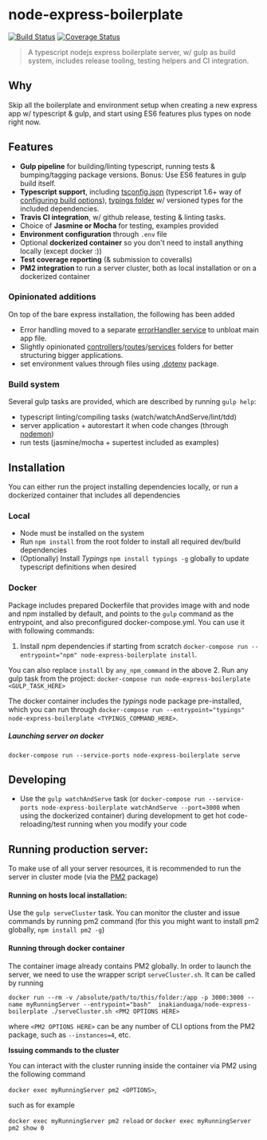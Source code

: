 node-express-boilerplate
=====================

[![Build Status][travis-image]][travis-url] [![Coverage Status][coveralls-image]][coveralls-url]

> A typescript nodejs express boilerplate server, w/ gulp as build system, includes release tooling, testing helpers and CI integration.

## Why

Skip all the boilerplate and environment setup when creating a new express app w/ typescript & gulp, and start using ES6 features plus types on node right now.

## Features

- **Gulp pipeline** for building/linting typescript, running tests & bumping/tagging package versions. Bonus: Use ES6 features in gulp build itself.
- **Typescript support**, including [tsconfig.json](tsconfig.json) (typescript 1.6+ way of [configuring build options](https://github.com/Microsoft/TypeScript/wiki/tsconfig.json)),
[typings folder](./typings) w/ versioned types for the included dependencies.
- **Travis CI integration**, w/ github release, testing & linting tasks.
- Choice of **Jasmine or Mocha** for testing, examples provided
- **Environment configuration** through `.env` file
- Optional **dockerized container** so you don't need to install anything locally (except docker :))
- **Test coverage reporting** (& submission to coveralls)
- **PM2 integration** to run a server cluster, both as local installation or on a dockerized container

### Opinionated additions

On top of the bare express installation, the following has been added

- Error handling moved to a separate [errorHandler service](./src/services/errorHandler.ts) to unbloat main app file.
- Slightly opinionated [controllers](./src/controllers)/[routes](./src/routes)/[services](./src/services) folders
for better structuring bigger applications.
- set environment values through files using [.dotenv](https://www.npmjs.com/package/dotenv) package.

### Build system

Several gulp tasks are provided, which are described by running `gulp help`:

- typescript linting/compiling tasks (watch/watchAndServe/lint/tdd)
- server application + autorestart it when code changes (through [nodemon](https://www.npmjs.com/package/nodemon))
- run tests (jasmine/mocha + supertest included as examples)

## Installation

You can either run the project installing dependencies locally, or run a dockerized container that includes all dependencies

### Local

- Node must be installed on the system
- Run `npm install` from the root folder to install all required dev/build dependencies
- (Optionally) Install *Typings* `npm install typings -g` globally to update typescript definitions when desired

### Docker

Package includes prepared Dockerfile that provides image with and node and npm installed by default, and points to the `gulp` command as the entrypoint, and also preconfigured docker-compose.yml. You can use it with following commands:

1. Install npm dependencies if starting from scratch
  `docker-compose run --entrypoint="npm" node-express-boilerplate install`.  

  You can also replace `install` by `any_npm_command` in the above
2. Run any gulp task from the project:
  `docker-compose run node-express-boilerplate <GULP_TASK_HERE>`

The docker container includes the *typings* node package pre-installed, which you can run through
  `docker-compose run --entrypoint="typings" node-express-boilerplate <TYPINGS_COMMAND_HERE>`.

##### Launching server on docker

  `docker-compose run --service-ports node-express-boilerplate serve`

## Developing

- Use the `gulp watchAndServe` task (or `docker-compose run --service-ports node-express-boilerplate watchAndServe --port=3000` when using the dockerized container)
during development to get hot code-reloading/test running when you modify your code

## Running production server:

To make use of all your server resources, it is recommended to run the server in cluster mode (via the [PM2](https://www.npmjs.com/package/pm2) package)

#### Running on hosts local installation:

Use the `gulp serveCluster` task. You can monitor the cluster and issue commands by running pm2 command (for this you might want to install pm2 globally, `npm install pm2 -g`)

#### Running through docker container

The container image already contains PM2 globally. In order to launch the server, we need to use the wrapper script `serveCluster.sh`. It can be called by running

`docker run --rm -v /absolute/path/to/this/folder:/app -p 3000:3000 --name myRunningServer --entrypoint="bash"  inakianduaga/node-express-boilerplate ./serveCluster.sh <PM2 OPTIONS HERE>`

where `<PM2 OPTIONS HERE>` can be any number of CLI options from the PM2 package, such as `--instances=4`, etc.

**Issuing commands to the cluster**

You can interact with the cluster running inside the container via PM2 using the following command

`docker exec myRunningServer pm2 <OPTIONS>`,

such as for example

`docker exec myRunningServer pm2 reload` or
`docker exec myRunningServer pm2 show 0`


[travis-url]: https://travis-ci.org/inakianduaga/node-express-boilerplate
[travis-image]: https://travis-ci.org/inakianduaga/node-express-boilerplate.svg?branch=master

[coveralls-url]: https://coveralls.io/github/inakianduaga/node-express-boilerplate?branch=master
[coveralls-image]: https://coveralls.io/repos/inakianduaga/node-express-boilerplate/badge.svg?branch=master&service=github